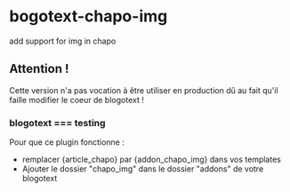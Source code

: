 # bogotext-chapo-img
add support for img in chapo

## Attention !

Cette version n'a pas vocation à être utiliser en production dû au fait qu'il faille modifier le coeur de blogotext !

### blogotext === testing
Pour que ce plugin fonctionne : 
 - remplacer {article_chapo} par {addon_chapo_img} dans vos templates
 - Ajouter le dossier "chapo_img" dans le dossier "addons" de votre blogotext
